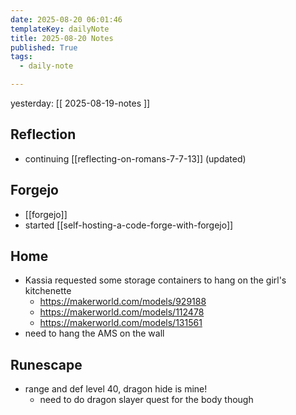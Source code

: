 ```yaml
---
date: 2025-08-20 06:01:46
templateKey: dailyNote
title: 2025-08-20 Notes
published: True
tags:
  - daily-note

---
```


yesterday: [[ 2025-08-19-notes ]]

## Reflection

- continuing [[reflecting-on-romans-7-7-13]] (updated)

## Forgejo

- [[forgejo]]
- started [[self-hosting-a-code-forge-with-forgejo]]

## Home

- Kassia requested some storage containers to hang on the girl's kitchenette
  - https://makerworld.com/models/929188
  - https://makerworld.com/models/112478
  - https://makerworld.com/models/131561
- need to hang the AMS on the wall

## Runescape

- range and def level 40, dragon hide is mine! 
  - need to do dragon slayer quest for the body though
